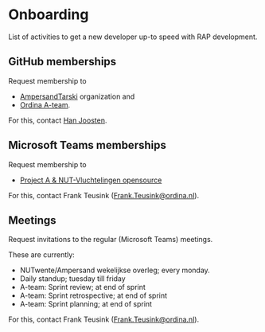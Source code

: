 # Onboarding

List of activities to get a new developer up-to speed with RAP development.

## GitHub memberships

Request membership to 
- [AmpersandTarski](https://github.com/orgs/AmpersandTarski/people) organization and
- [Ordina A-team](https://github.com/orgs/AmpersandTarski/teams/ordina-a-team/members).

For this, contact [Han Joosten](https://github.com/hanjoosten).

## Microsoft Teams memberships

Request membership to
- [Project A & NUT-Vluchtelingen opensource
](https://teams.microsoft.com/l/team/19%3ayM9P1tFiWIADqDUbLDyX7ksB1Oavi04StkxyS6grh7A1%40thread.tacv2/conversations?groupId=09b86f1c-3ba6-411d-9b16-f0915eb2ed8a&tenantId=a254b169-0a6b-47f9-af4c-169704421c2e)

For this, contact Frank Teusink (Frank.Teusink@ordina.nl).

## Meetings

Request invitations to the regular (Microsoft Teams) meetings.

These are currently:
- NUTwente/Ampersand wekelijkse overleg; every monday.
- Daily standup; tuesday till friday
- A-team: Sprint review; at end of sprint
- A-team: Sprint retrospective; at end of sprint
- A-team: Sprint planning; at end of sprint

For this, contact Frank Teusink (Frank.Teusink@ordina.nl).


